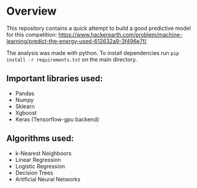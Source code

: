 # Overview
This repository contains a quick attempt to build a good predictive model for this competition:  https://www.hackerearth.com/problem/machine-learning/predict-the-energy-used-612632a9-3f496e7f/ 

The analysis was made with python. To install dependencies run `pip install -r requirements.txt` on the main directory.

## Important libraries used:

* Pandas
* Numpy
* Sklearn
* Xgboost
* Keras (Tensorflow-gpu backend)

## Algorithms used:

* k-Nearest Neighboors
* Linear Regression
* Logistic Regression
* Decision Trees
* Artificial Neural Networks
